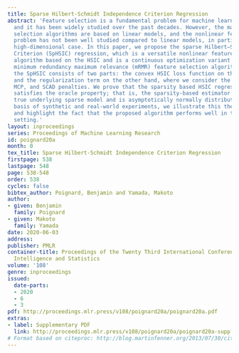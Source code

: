 ```yaml
---
title: Sparse Hilbert-Schmidt Independence Criterion Regression
abstract: 'Feature selection is a fundamental problem for machine learning and statistics,
  and it has been widely studied over the past decades. However, the majority of feature
  selection algorithms are based on linear models, and the nonlinear feature selection
  problem has not been well studied compared to linear models, in particular for the
  high-dimensional case. In this paper, we propose the sparse Hilbert–Schmidt Independence
  Criterion (SpHSIC) regression, which is a versatile nonlinear feature selection
  algorithm based on the HSIC and is a continuous optimization variant of the well-known
  minimum redundancy maximum relevance (mRMR) feature selection algorithm. More specifically,
  the SpHSIC consists of two parts: the convex HSIC loss function on the one hand
  and the regularization term on the other hand, where we consider the Lasso, Bridge,
  MCP, and SCAD penalties. We prove that the sparsity based HSIC regression estimator
  satisfies the oracle property; that is, the sparsity-based estimator recovers the
  true underlying sparse model and is asymptotically normally distributed. On the
  basis of synthetic and real-world experiments, we illustrate this theoretical property
  and highlight the fact that the proposed algorithm performs well in the high-dimensional
  setting.'
layout: inproceedings
series: Proceedings of Machine Learning Research
id: poignard20a
month: 0
tex_title: Sparse Hilbert-Schmidt Independence Criterion Regression
firstpage: 538
lastpage: 548
page: 538-548
order: 538
cycles: false
bibtex_author: Poignard, Benjamin and Yamada, Makoto
author:
- given: Benjamin
  family: Poignard
- given: Makoto
  family: Yamada
date: 2020-06-03
address: 
publisher: PMLR
container-title: Proceedings of the Twenty Third International Conference on Artificial
  Intelligence and Statistics
volume: '108'
genre: inproceedings
issued:
  date-parts:
  - 2020
  - 6
  - 3
pdf: http://proceedings.mlr.press/v108/poignard20a/poignard20a.pdf
extras:
- label: Supplementary PDF
  link: http://proceedings.mlr.press/v108/poignard20a/poignard20a-supp.pdf
# Format based on citeproc: http://blog.martinfenner.org/2013/07/30/citeproc-yaml-for-bibliographies/
---
```


